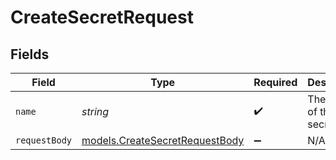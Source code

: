 # CreateSecretRequest


## Fields

| Field                                                                  | Type                                                                   | Required                                                               | Description                                                            | Example                                                                |
| ---------------------------------------------------------------------- | ---------------------------------------------------------------------- | ---------------------------------------------------------------------- | ---------------------------------------------------------------------- | ---------------------------------------------------------------------- |
| `name`                                                                 | *string*                                                               | :heavy_check_mark:                                                     | The name of the secret.                                                | my-api-key                                                             |
| `requestBody`                                                          | [models.CreateSecretRequestBody](../models/createsecretrequestbody.md) | :heavy_minus_sign:                                                     | N/A                                                                    |                                                                        |